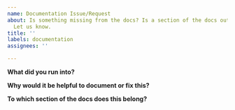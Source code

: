 ```yaml
---
name: Documentation Issue/Request
about: Is something missing from the docs? Is a section of the docs outdated or incorrect?
  Let us know.
title: ''
labels: documentation
assignees: ''

---
```


**What did you run into?**

**Why would it be helpful to document or fix this?**

**To which section of the docs does this belong?**
